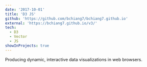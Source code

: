 ```yaml
---
date: '2017-10-01'
title: 'D3 JS'
github: 'https://github.com/bchiang7/bchiang7.github.io'
external: 'https://bchiang7.github.io/v3/'
tech:
  - D3
  - Vector
  - JS
showInProjects: true
---
```


Producing dynamic, interactive data visualizations in web browsers.

